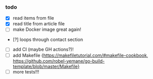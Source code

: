 ### todo

- [x] read items from file
- [x] read title from article file
- [ ] make Docker image great again! 
- [?] loops through contact section
- [ ] add CI (maybe GH actions?)!
- [ ] add Makefile {https://makefiletutorial.com/#makefile-cookbook,
      https://github.com/robel-yemane/go-build-template/blob/master/Makefile}
- [ ] more tests!!!

